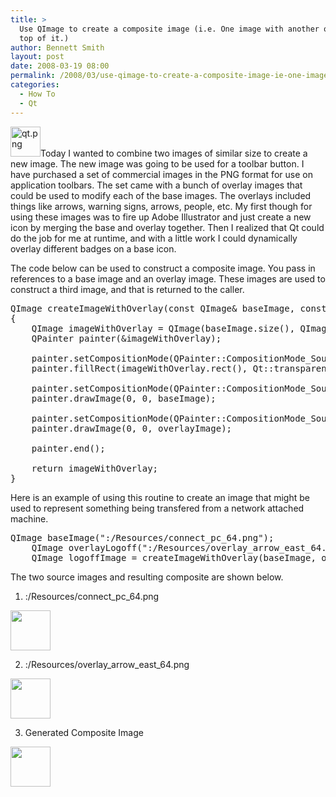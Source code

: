 ```yaml
---
title: >
  Use QImage to create a composite image (i.e. One image with another overlaid on
  top of it.)
author: Bennett Smith
layout: post
date: 2008-03-19 08:00
permalink: /2008/03/use-qimage-to-create-a-composite-image-ie-one-image-with-another-overlaid-on-top-of-it/
categories:
  - How To
  - Qt
---
```

<span class="alignright"><a target="_blank" href="http://www.trolltech.com"><img src="http://idvlpsw.files.wordpress.com/2008/03/qt.png" alt="qt.png" border="0" width="48" height="48" /></a></span>Today I wanted to combine two images of similar size to create a new image. The new image was going to be used for a toolbar button. I have purchased a set of commercial images in the PNG format for use on application toolbars. The set came with a bunch of overlay images that could be used to modify each of the base images. The overlays included things like arrows, warning signs, arrows, people, etc. My first though for using these images was to fire up Adobe Illustrator and just create a new icon by merging the base and overlay together. Then I realized that Qt could do the job for me at runtime, and with a little work I could dynamically overlay different badges on a base icon. 

The code below can be used to construct a composite image. You pass in references to a base image and an overlay image. These images are used to construct a third image, and that is returned to the caller.

<pre>QImage createImageWithOverlay(const QImage& baseImage, const QImage& overlayImage)
{
    QImage imageWithOverlay = QImage(baseImage.size(), QImage::Format_ARGB32_Premultiplied);
    QPainter painter(&imageWithOverlay);

    painter.setCompositionMode(QPainter::CompositionMode_Source);
    painter.fillRect(imageWithOverlay.rect(), Qt::transparent);

    painter.setCompositionMode(QPainter::CompositionMode_SourceOver);
    painter.drawImage(0, 0, baseImage);

    painter.setCompositionMode(QPainter::CompositionMode_SourceOver);
    painter.drawImage(0, 0, overlayImage);

    painter.end();

    return imageWithOverlay;
}
</pre></p> 

Here is an example of using this routine to create an image that might be used to represent something being transfered from a network attached machine.

<pre>QImage baseImage(":/Resources/connect_pc_64.png");
    QImage overlayLogoff(":/Resources/overlay_arrow_east_64.png");
    QImage logoffImage = createImageWithOverlay(baseImage, overlayLogoff)
</pre>

The two source images and resulting composite are shown below.

1.  :/Resources/connect\_pc\_64.png
<img src="http://idvlpsw.files.wordpress.com/2008/03/connect-pc-64.png" border="0" width="64" height="64" />

2.  :/Resources/overlay\_arrow\_east_64.png
<img src="http://idvlpsw.files.wordpress.com/2008/03/arrow-east-64.png" border="0" width="64" height="64" />

3.  Generated Composite Image
<img src="http://idvlpsw.files.wordpress.com/2008/03/logoffimage.png" border="0" width="64" height="64" />

